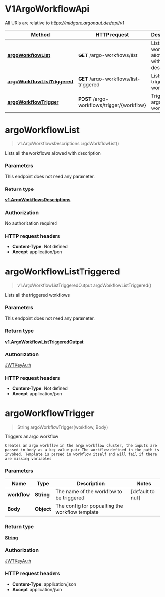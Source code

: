 # V1ArgoWorkflowApi

All URIs are relative to *https://midgard.argonaut.dev/api/v1*

Method | HTTP request | Description
------------- | ------------- | -------------
[**argoWorkflowList**](V1ArgoWorkflowApi.md#argoWorkflowList) | **GET** /argo-workflows/list | Lists all the workflows allowed with description
[**argoWorkflowListTriggered**](V1ArgoWorkflowApi.md#argoWorkflowListTriggered) | **GET** /argo-workflows/list-triggered | Lists all the triggered workflows
[**argoWorkflowTrigger**](V1ArgoWorkflowApi.md#argoWorkflowTrigger) | **POST** /argo-workflows/trigger/{workflow} | Triggers an argo workflow


<a name="argoWorkflowList"></a>
# **argoWorkflowList**
> v1.ArgoWorkflowsDescriptions argoWorkflowList()

Lists all the workflows allowed with description

### Parameters
This endpoint does not need any parameter.

### Return type

[**v1.ArgoWorkflowsDescriptions**](../Models/v1.ArgoWorkflowsDescriptions.md)

### Authorization

No authorization required

### HTTP request headers

- **Content-Type**: Not defined
- **Accept**: application/json

<a name="argoWorkflowListTriggered"></a>
# **argoWorkflowListTriggered**
> v1.ArgoWorkflowListTriggeredOutput argoWorkflowListTriggered()

Lists all the triggered workflows

### Parameters
This endpoint does not need any parameter.

### Return type

[**v1.ArgoWorkflowListTriggeredOutput**](../Models/v1.ArgoWorkflowListTriggeredOutput.md)

### Authorization

[JWTKeyAuth](../README.md#JWTKeyAuth)

### HTTP request headers

- **Content-Type**: Not defined
- **Accept**: application/json

<a name="argoWorkflowTrigger"></a>
# **argoWorkflowTrigger**
> String argoWorkflowTrigger(workflow, Body)

Triggers an argo workflow

    Creates an argo workflow in the argo workflow cluster, the inputs are passed in body as a key value pair The workflow defined in the path is invoked. Template is parsed in workflow itself and will fail if there are missing variables

### Parameters

Name | Type | Description  | Notes
------------- | ------------- | ------------- | -------------
 **workflow** | **String**| The name of the workflow to be triggered | [default to null]
 **Body** | **Object**| The config for popualting the workflow template |

### Return type

[**String**](../Models/string.md)

### Authorization

[JWTKeyAuth](../README.md#JWTKeyAuth)

### HTTP request headers

- **Content-Type**: application/json
- **Accept**: application/json

